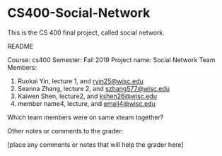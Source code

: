 # CS400-Social-Network
This is the CS 400 final project, called social network.

README

Course: cs400
Semester: Fall 2019
Project name: Social Network
Team Members:
1. Ruokai Yin, lecture 1, and ryin25@wisc.edu
2. Seanna Zhang, lecture 2, and szhang577@wisc.edu
3. Kaiwen Shen, lecture2, and kshen26@wisc.edu
4. member name4, lecture, and email4@wisc.edu

 

Which team members were on same xteam together?


Other notes or comments to the grader:

[place any comments or notes that will help the grader here]
